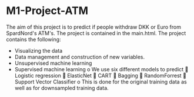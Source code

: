 # M1-Project-ATM
 
The aim of this project is to predict if people withdraw DKK or Euro from SpardNord's ATM's. The project is contained in the main.html. 
The project contains the following:
-	Visualizing the data 
-	Data management and construction of new variables.
-	Unsupervised machine learning 
-	Supervised machine learning 
o	We use six different models to predict
	Logistic regression
	ElasticNet 
	CART
	Bagging
	RandomForrest 
	Support Vector Classifier
o	This is done for the original training data as well as for downsampled training data. 
